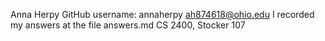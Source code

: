 Anna Herpy 
GitHub username: annaherpy
ah874618@ohio.edu
I recorded my answers at the file answers.md
CS 2400, Stocker 107

